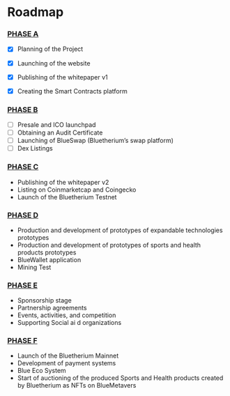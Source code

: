 # Roadmap

### [PHASE A](roadmap.md#undefined)

* [x] Planning of the Project&#x20;
* [x] Launching of the website&#x20;
* [x] Publishing of the whitepaper v1&#x20;
* [x] Creating the Smart Contracts platform&#x20;



### [PHASE B](roadmap.md#phase-b)

* [ ] Presale and ICO launchpad&#x20;
* [ ] Obtaining an Audit Certificate&#x20;
* [ ] Launching of BlueSwap (Bluetherium’s swap platform)&#x20;
* [ ] Dex Listings&#x20;

### [PHASE C](roadmap.md#phase-c)

* Publishing of the whitepaper v2&#x20;
* Listing on Coinmarketcap and Coingecko&#x20;
* Launch of the Bluetherium Testnet&#x20;

### [PHASE D ](roadmap.md#phase-d)

* Production and development of prototypes of expandable technologies prototypes&#x20;
* Production and development of prototypes of sports and health products prototypes
* BlueWallet application&#x20;
* Mining Test&#x20;

### [PHASE E ](roadmap.md#phase-e)

* Sponsorship stage&#x20;
* Partnership agreements&#x20;
* Events, activities, and competition&#x20;
* Supporting Social ai d organizations

### [PHASE F](roadmap.md#phase-f)

* Launch of the Bluetherium Mainnet
* Development of payment systems
* Blue Eco System
* Start of auctioning of the produced Sports and Health products created by Bluetherium as NFTs on BlueMetavers
